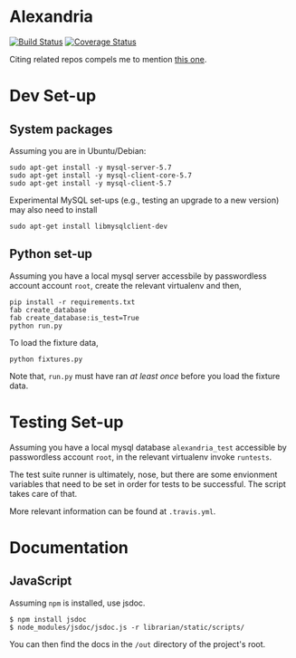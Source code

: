 # Alexandria

[![Build Status](https://travis-ci.org/skytreader/alexandria.svg?branch=master)](https://travis-ci.org/skytreader/alexandria)
[![Coverage Status](https://coveralls.io/repos/skytreader/alexandria/badge.svg?branch=master&service=github)](https://coveralls.io/github/skytreader/alexandria?branch=master)

Citing related repos compels me to mention [this one](https://github.com/skytreader/Librarian).

# Dev Set-up

## System packages

Assuming you are in Ubuntu/Debian:

    sudo apt-get install -y mysql-server-5.7
    sudo apt-get install -y mysql-client-core-5.7
    sudo apt-get install -y mysql-client-5.7

Experimental MySQL set-ups (e.g., testing an upgrade to a new version) may also
need to install

    sudo apt-get install libmysqlclient-dev

## Python set-up

Assuming you have a local mysql server accessbile by passwordless account
account `root`, create the relevant virtualenv and then,

    pip install -r requirements.txt
    fab create_database
    fab create_database:is_test=True
    python run.py

To load the fixture data,

    python fixtures.py

Note that, `run.py` must have ran _at least once_ before you load the fixture data.

# Testing Set-up

Assuming you have a local mysql database `alexandria_test` accessible by
passwordless account `root`, in the relevant virtualenv invoke `runtests`.

The test suite runner is ultimately, nose, but there are some envionment
variables that need to be set in order for tests to be successful. The script
takes care of that.

More relevant information can be found at `.travis.yml`.

# Documentation

## JavaScript

Assuming `npm` is installed, use jsdoc.

    $ npm install jsdoc
    $ node_modules/jsdoc/jsdoc.js -r librarian/static/scripts/

You can then find the docs in the `/out` directory of the project's root.
